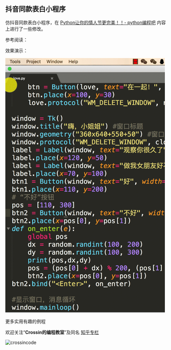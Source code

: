 ## 抖音同款表白小程序

仿抖音同款表白小程序，在 [Python让你的情人节更完美！！- python编程吧](https://mp.weixin.qq.com/s/KPHsXO33uoZlTvAEq-E0_w ) 内容上进行了一些修改。

参考阅读：

效果演示：

![](love.gif)



更多实用有趣的例程

欢迎关注“**Crossin的编程教室**”及同名 [知乎专栏](https://zhuanlan.zhihu.com/crossin)

![crossincode](../crossin-logo.png)
